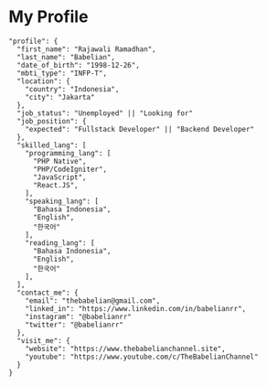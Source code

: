 # My Profile
```
"profile": {
  "first_name": "Rajawali Ramadhan",
  "last_name": "Babelian",
  "date_of_birth": "1998-12-26",
  "mbti_type": "INFP-T",
  "location": {
    "country": "Indonesia",
    "city": "Jakarta"
  },
  "job_status": "Unemployed" || "Looking for"
  "job_position": {
    "expected": "Fullstack Developer" || "Backend Developer"
  },
  "skilled_lang": [
    "programming_lang": [
      "PHP Native",
      "PHP/CodeIgniter",
      "JavaScript",
      "React.JS",
    ],
    "speaking_lang": [
      "Bahasa Indonesia",
      "English",
      "한국어"
    ],
    "reading_lang": [
      "Bahasa Indonesia",
      "English",
      "한국어"
    ],
  ],
  "contact_me": {
    "email": "thebabelian@gmail.com",
    "linked_in": "https://www.linkedin.com/in/babelianrr",
    "instagram": "@babelianrr"
    "twitter": "@babelianrr"
  },
  "visit_me": {
    "website": "https://www.thebabelianchannel.site",
    "youtube": "https://www.youtube.com/c/TheBabelianChannel"
  }
}
```

<!---
babelianrr/babelianrr is a ✨ special ✨ repository because its `README.md` (this file) appears on your GitHub profile.
You can click the Preview link to take a look at your changes.
--->
